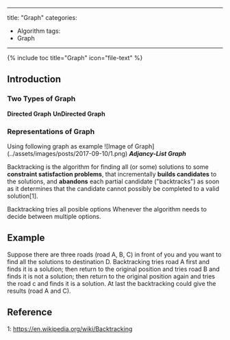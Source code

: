 
---
title: "Graph"
categories:
  - Algorithm
tags:
  - Graph
---

{% include toc title="Graph" icon="file-text" %}

## Introduction

### Two Types of Graph
**Directed Graph**
**UnDirected Graph**

### Representations of Graph

Using following graph as example
![Image of Graph]
(../assets/images/posts/2017-09-10/1.png)
***Adjancy-List Graph***


Backtracking is the algorithm for finding all (or some) solutions to some __constraint satisfaction problems__, that incrementally __builds candidates__ to the solutions, and __abandons__ each partial candidate ("backtracks") as soon as it determines that the candidate cannot possibly be completed to a valid solution[1].

Backtracking tries all posible options Whenever the algorithm needs to decide between multiple options.

## Example

Suppose there are three roads (road A, B, C) in front of you and you want to find all the solutions to destination D. Backtracking tries road A first and finds it is a solution; then return to the original position and tries road B and finds it is not a solution; then return to the original position again and tries the road c and finds it is a solution. At last the backtracking could give the results (road A and C).

## Reference
1: https://en.wikipedia.org/wiki/Backtracking

